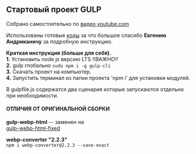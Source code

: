 ## **Стартовый проект GULP**

Собрано самостоятельно по <a href="https://www.youtube.com/watch?v=stFOy0Noahg&t=3073s" rel="nofollow">видео youtube.com</a>

Использованы готовые <a href="https://fls.guru/gulp.html" rel="nofollow">коды</a>
за что большое спасибо **Евгению Андриканичу** за подробную инструкцию.

**Краткая инструкция (больше для себя).** <br>
**1.** Установить node js версию LTS _!!ВАЖНО!!_<br>
**2.** gulp глобально `sudo npm i -g gulp-cli`<br>
**3.** Скачать проект на компьютер.<br>
**4.** Запустить терминал из папки проекта 'npm i' для установки модулей.<br>

В gulpfile.js содержатся два сценария которые запускаются отдельно при
необходимости.

#### **ОТЛИЧИЯ ОТ ОРИГИНАЛЬНОЙ СБОРКИ**
**gulp-webp-html** -- заменен на<br>
<a href="https://github.com/TikTaqTo/gulp-webp-html2.git" rel="nofollow">gulp-webp-html-fixed</a>

**webp-converter "2.2.3"**<br>
`npm i webp-converter@2.2.3 --save-exact`


